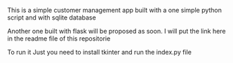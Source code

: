 This is a simple customer management app built with a one simple python script and with sqlite database



Another one built with flask will be proposed as soon. I will put the link here in the readme file of this repositorie



To run it
Just you need to install tkinter and run the index.py file
